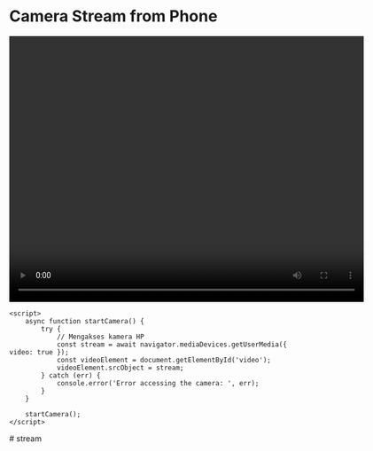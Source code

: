 <!DOCTYPE html>
<html lang="en">
<head>
    <meta charset="UTF-8">
    <meta name="viewport" content="width=device-width, initial-scale=1.0">
    <title>Camera Stream</title>
</head>
<body>
    <h1>Camera Stream from Phone</h1>
    <video id="video" width="640" height="480" autoplay></video>
    
    <script>
        async function startCamera() {
            try {
                // Mengakses kamera HP
                const stream = await navigator.mediaDevices.getUserMedia({ video: true });
                const videoElement = document.getElementById('video');
                videoElement.srcObject = stream;
            } catch (err) {
                console.error('Error accessing the camera: ', err);
            }
        }

        startCamera();
    </script>
</body>
</html>
# stream
